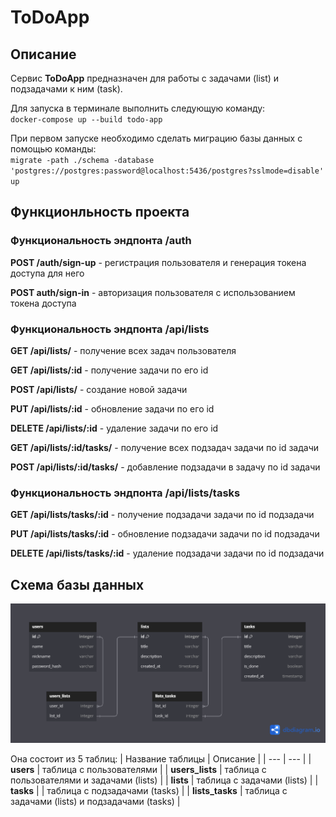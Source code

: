 # ToDoApp

## Описание
Сервис **ToDoApp** предназначен для работы с задачами (list) и подзадачами к ним (task).

Для запуска в терминале выполнить следующую команду:  
`docker-compose up --build todo-app`

При первом запуске необходимо сделать миграцию базы данных с помощью команды:  
`migrate -path ./schema -database 'postgres://postgres:password@localhost:5436/postgres?sslmode=disable' up`

## Функционльность проекта
### Функциональность эндпонта /auth

**POST /auth/sign-up** - регистрация пользователя и генерация токена доступа для него

**POST auth/sign-in** - авторизация пользователя с использованием токена доступа 

### Функциональность эндпонта /api/lists

**GET /api/lists/** - получение всех задач пользователя

**GET /api/lists/:id** - получение задачи по его id

**POST /api/lists/** - создание новой задачи

**PUT /api/lists/:id** - обновление задачи по его id

**DELETE /api/lists/:id** - удаление задачи по его id

**GET /api/lists/:id/tasks/** - получение всех подзадач задачи по id задачи

**POST /api/lists/:id/tasks/** -  добавление подзадачи в задачу по id задачи


### Функциональность эндпонта /api/lists/tasks

**GET /api/lists/tasks/:id** - получение подзадачи задачи по id подзадачи

**PUT /api/lists/tasks/:id** - обновление подзадачи задачи по id подзадачи

**DELETE /api/lists/tasks/:id** - удаление подзадачи задачи по id подзадачи


## Схема базы данных

![todoapp_DB_scheme](todo_app_diagram.png)

Она состоит из 5 таблиц:
| Название таблицы | Описание |
| --- | --- |
| **users** | таблица с пользователями |
| **users_lists** | таблица с пользователями и задачами (lists) |
| **lists** | таблица с задачами (lists) |
| **tasks** | | таблица с подзадачами (tasks) |
| **lists_tasks** | таблица с задачами (lists) и подзадачами (tasks) |
